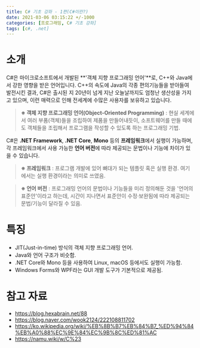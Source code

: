```yaml
---
title: C# 기초 강좌 - 1편(C#이란?)
date: 2021-03-06 03:15:22 +/-1000
categories: [프로그래밍, C# 기초 강좌]
tags: [c#, .net]
---
```


# 소개
C#은 마이크로소프트에서 개발된 **'객체 지향 프로그래밍 언어'**로, C++와 Java에서 강한 영향을 받은 언어입니다. C++의 속도에 Java의 각종 편의기능들을 받아들여 발전시킨 결과, C#은 출시된 지 20년이 넘게 지난 오늘날까지도 엄청난 생산성을 가지고 있으며, 이런 매력으로 인해 전세계에 수많은 사용자를 보유하고 있습니다.

 > **※ 객체 지향 프로그래밍 언어(Object-Oriented Programming)** : 현실 세계에서 여러 부품(객체)들을 조립하여 제품을 만들어내듯이, 소프트웨어를 만들 때에도 객체들을 조립해서 프로그램을 작성할 수 있도록 하는 프로그래밍 기법.
 
C#은 **.NET Framework**, **.NET Core**, **Mono** 등의 **프레임워크**에서 실행이 가능하며, 각 프레임워크에서 사용 가능한 **언어 버전**에 따라 제공되는 문법이나 기능에 차이가 있을 수 있습니다.

 > **※ 프레임워크** : 프로그램 개발에 있어 뼈대가 되는 템플릿 혹은 실행 환경. 여기에서는 실행 환경이라는 의미로 쓰였음.

 > **※ 언어 버전** : 프로그래밍 언어의 문법이나 기능들을 미리 정의해둔 것을 '언어의 표준안'이라고 하는데, 시간이 지나면서 표준안이 수정·보완됨에 따라 제공되는 문법/기능이 달라질 수 있음.

# 특징
 * JIT(Just-in-time) 방식의 객체 지향 프로그래밍 언어.
 * Java와 언어 구조가 비슷함.
 * .NET Core와 Mono 등을 사용하여 Linux, macOS 등에서도 실행이 가능함.
 * Windows Forms와 WPF라는 GUI 개발 도구가 기본적으로 제공됨.
 
# 참고 자료
 * <https://blog.hexabrain.net/88>
 * <https://blog.naver.com/wook2124/222108811702>
 * <https://ko.wikipedia.org/wiki/%EB%8B%B7%EB%84%B7_%ED%94%84%EB%A0%88%EC%9E%84%EC%9B%8C%ED%81%AC>
 * <https://namu.wiki/w/C%23>